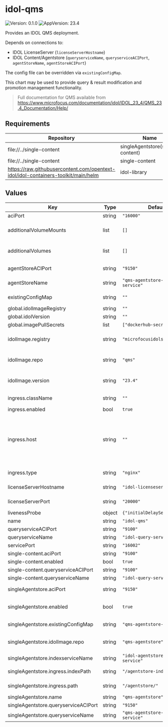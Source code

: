 # idol-qms



![Version: 0.1.0](https://img.shields.io/badge/Version-0.1.0-informational?style=flat-square) ![AppVersion: 23.4](https://img.shields.io/badge/AppVersion-23.4-informational?style=flat-square) 

Provides an IDOL QMS deployment.

Depends on connections to:

- IDOL LicenseServer (`licenseServerHostname`)
- IDOL Content/Agentstore (`queryserviceName`, `queryserviceACIPort`, `agentStoreName`, `agentStoreACIPort`)

The config file can be overridden via `existingConfigMap`.

This chart may be used to provide query & result modification and promotion management functionality.

> Full documentation for QMS available from https://www.microfocus.com/documentation/idol/IDOL_23_4/QMS_23.4_Documentation/Help/







## Requirements

| Repository | Name | Version |
|------------|------|---------|
| file://../single-content | singleAgentstore(single-content) | 0.4.0 |
| file://../single-content | single-content | 0.4.0 |
| https://raw.githubusercontent.com/opentext-idol/idol-containers-toolkit/main/helm | idol-library | 0.4.0 |

## Values

| Key | Type | Default | Description |
|-----|------|---------|-------------|
| aciPort | string | `"16000"` | port service will serve ACI connections on |
| additionalVolumeMounts | list | `[]` | Additional PodSpec VolumeMount (see https://kubernetes.io/docs/reference/kubernetes-api/workload-resources/pod-v1/#volumes-1) |
| additionalVolumes | list | `[]` | Additional PodSpec Volume (see https://kubernetes.io/docs/reference/kubernetes-api/workload-resources/pod-v1/#volumes) |
| agentStoreACIPort | string | `"9150"` | Default configuration for [PromotionAgentStore]::Port |
| agentStoreName | string | `"qms-agentstore-query-service"` | Default configuration for [PromotionAgentStore]::Host |
| existingConfigMap | string | `""` | if specified, mounted at /etc/config/idol and expected to provide community.cfg |
| global.idolImageRegistry | string | `""` | Global override value for idolImage.registry |
| global.idolVersion | string | `""` | Global override value for idolImage.version |
| global.imagePullSecrets | list | `["dockerhub-secret"]` | Global secrets used to pull container images |
| idolImage.registry | string | `"microfocusidolserver"` | used to construct container image name: {idolImage.registry}/{idolImage.repo}:{idolImage.version} |
| idolImage.repo | string | `"qms"` | used to construct container image name: {idolImage.registry}/{idolImage.repo}:{idolImage.version} |
| idolImage.version | string | `"23.4"` | used to construct container image name: {idolImage.registry}/{idolImage.repo}:{idolImage.version} |
| ingress.className | string | `""` | Optional parameter to override the default ingress class |
| ingress.enabled | bool | `true` | Create ingress resource |
| ingress.host | string | `""` | Optional host (see https://kubernetes.io/docs/concepts/services-networking/ingress/#ingress-rules). For an OpenShift environment this is required (see https://docs.openshift.com/container-platform/4.11/networking/routes/route-configuration.html#nw-ingress-creating-a-route-via-an-ingress_route-configuration) |
| ingress.type | string | `"nginx"` | Ingress controller type to setup for. Valid values are nginx or haproxy (used by OpenShift) |
| licenseServerHostname | string | `"idol-licenseserver"` | the hostname of the IDOL LicenseServer (or abstraction) |
| licenseServerPort | string | `"20000"` | the ACI port of the IDOL LicenseServer (or abstraction) |
| livenessProbe | object | `{"initialDelaySeconds":120}` | container livenessProbe settings |
| name | string | `"idol-qms"` | used to name deployment, service, ingress |
| queryserviceACIPort | string | `"9100"` | Default configuration for [IDOL]::Port |
| queryserviceName | string | `"idol-query-service"` | Default configuration for [IDOL]::Host |
| servicePort | string | `"16002"` | port service will serve service connections on |
| single-content.aciPort | string | `"9100"` | content port service will serve ACI connections on |
| single-content.enabled | bool | `true` | whether to deploy the single-content sub-chart. |
| single-content.queryserviceACIPort | string | `"9100"` | the content engine's query service ACI port |
| single-content.queryserviceName | string | `"idol-query-service"` | the content engine's query service name |
| singleAgentstore.aciPort | string | `"9150"` | agentstore port service will serve ACI connections on |
| singleAgentstore.enabled | bool | `true` | whether to deploy the single-content sub-chart that uses an IDOL Agentstore    configuration file and docker image. |
| singleAgentstore.existingConfigMap | string | `"qms-agentstore-cfg"` | the config map to use for providing a qms-agentstore configuration. |
| singleAgentstore.idolImage.repo | string | `"qms-agentstore"` | overrides the default value for single-content.idolImage.repo ("content")    to guarantee that we use an IDOL Agentstore docker image. |
| singleAgentstore.indexserviceName | string | `"idol-agentstore-index-service"` | the agentstore engine's index service name |
| singleAgentstore.ingress.indexPath | string | `"/agentstore-index/"` | the ingress controller path to access the agentstore index service with |
| singleAgentstore.ingress.path | string | `"/agentstore/"` | the ingress controller path to access the agentstore query service with |
| singleAgentstore.name | string | `"qms-agentstore"` | used to name deployment, service, ingress |
| singleAgentstore.queryserviceACIPort | string | `"9150"` | the agentstore engine's query service ACI port |
| singleAgentstore.queryserviceName | string | `"qms-agentstore-query-service"` | the agentstore engine's query service name |

